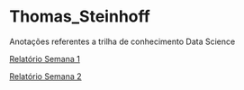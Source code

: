# Thomas_Steinhoff
Anotações referentes a trilha de conhecimento Data Science



[Relatório Semana 1](pages/02_08.md)

[Relatório Semana 2](pages/07_08.md)